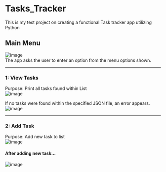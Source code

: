 # Tasks_Tracker
This is my test project on creating a functional Task tracker app utilizing Python

## Main Menu
![image](https://github.com/user-attachments/assets/41721c2a-8161-4752-80ae-6842a95039f6)  
The app asks the user to enter an option from the menu options shown.  

-----  
  ### 1: View Tasks
  Purpose: Print all tasks found within List  
  ![image](https://github.com/user-attachments/assets/a782e53c-66f3-4ae1-ab09-87edee4ec1c2)  

  If no tasks were found within the specified JSON file, an error appears.  
![image](https://github.com/user-attachments/assets/f1c1a7d8-5233-4672-8172-864e803cddfa)  

-----  
### 2: Add Task  
Purpose: Add new task to list  
![image](https://github.com/user-attachments/assets/30f99e24-dd7e-49e8-89ca-ce9c441484c3)  

#### After adding new task...  
![image](https://github.com/user-attachments/assets/dcbf2670-07c7-4daf-bbbc-1fdc4829077f)



